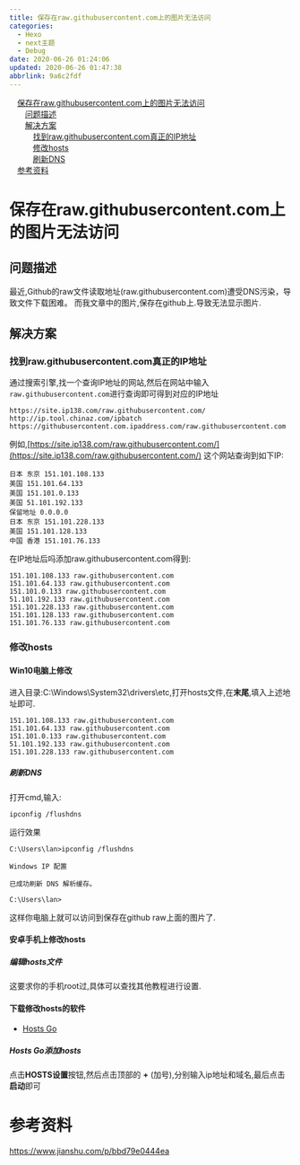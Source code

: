```yaml
---
title: 保存在raw.githubusercontent.com上的图片无法访问
categories: 
  - Hexo
  - next主题
  - Debug
date: 2020-06-26 01:24:06
updated: 2020-06-26 01:47:38
abbrlink: 9a6c2fdf
---
```

<div id='my_toc'><a href="/blog/9a6c2fdf/#保存在raw-githubusercontent-com上的图片无法访问" class="header_1">保存在raw.githubusercontent.com上的图片无法访问</a>&nbsp;<br><a href="/blog/9a6c2fdf/#问题描述" class="header_2">问题描述</a>&nbsp;<br><a href="/blog/9a6c2fdf/#解决方案" class="header_2">解决方案</a>&nbsp;<br><a href="/blog/9a6c2fdf/#找到raw-githubusercontent-com真正的IP地址" class="header_3">找到raw.githubusercontent.com真正的IP地址</a>&nbsp;<br><a href="/blog/9a6c2fdf/#修改hosts" class="header_3">修改hosts</a>&nbsp;<br><a href="/blog/9a6c2fdf/#刷新DNS" class="header_3">刷新DNS</a>&nbsp;<br><a href="/blog/9a6c2fdf/#参考资料" class="header_1">参考资料</a>&nbsp;<br></div>
<style>.header_1{margin-left: 1em;}.header_2{margin-left: 2em;}.header_3{margin-left: 3em;}.header_4{margin-left: 4em;}.header_5{margin-left: 5em;}.header_6{margin-left: 6em;}</style>
<!--more-->
<script>if (navigator.platform.search('arm')==-1){document.getElementById('my_toc').style.display = 'none';}var e,p = document.getElementsByTagName('p');while (p.length>0) {e = p[0];e.parentElement.removeChild(e);}</script>

<!--end-->
# 保存在raw.githubusercontent.com上的图片无法访问
## 问题描述
最近,Github的raw文件读取地址(raw.githubusercontent.com)遭受DNS污染，导致文件下载困难。
而我文章中的图片,保存在github上.导致无法显示图片.
## 解决方案
### 找到raw.githubusercontent.com真正的IP地址
通过搜索引擎,找一个查询IP地址的网站,然后在网站中输入`raw.githubusercontent.com`进行查询即可得到对应的IP地址
```
https://site.ip138.com/raw.githubusercontent.com/
http://ip.tool.chinaz.com/ipbatch
https://githubusercontent.com.ipaddress.com/raw.githubusercontent.com
```
例如,[https://site.ip138.com/raw.githubusercontent.com/](https://site.ip138.com/raw.githubusercontent.com/) 这个网站查询到如下IP:
```
日本 东京 151.101.108.133
美国 151.101.64.133
美国 151.101.0.133
美国 51.101.192.133
保留地址 0.0.0.0
日本 东京 151.101.228.133
美国 151.101.128.133
中国 香港 151.101.76.133
```
在IP地址后吗添加raw.githubusercontent.com得到:
```
151.101.108.133 raw.githubusercontent.com
151.101.64.133 raw.githubusercontent.com
151.101.0.133 raw.githubusercontent.com
51.101.192.133 raw.githubusercontent.com
151.101.228.133 raw.githubusercontent.com
151.101.128.133 raw.githubusercontent.com
151.101.76.133 raw.githubusercontent.com
```
### 修改hosts
#### Win10电脑上修改
进入目录:C:\Windows\System32\drivers\etc,打开hosts文件,在**末尾**,填入上述地址即可.
```
151.101.108.133 raw.githubusercontent.com
151.101.64.133 raw.githubusercontent.com
151.101.0.133 raw.githubusercontent.com
51.101.192.133 raw.githubusercontent.com
151.101.228.133 raw.githubusercontent.com
```
##### 刷新DNS
打开cmd,输入:
```
ipconfig /flushdns
```
运行效果
```
C:\Users\lan>ipconfig /flushdns

Windows IP 配置

已成功刷新 DNS 解析缓存。

C:\Users\lan>
```
这样你电脑上就可以访问到保存在github raw上面的图片了.
#### 安卓手机上修改hosts
##### 编辑hosts文件
这要求你的手机root过,具体可以查找其他教程进行设置.
#### 下载修改hosts的软件
- [Hosts Go
](https://play.google.com/store/apps/details?id=dns.hosts.server.change&hl=en_US)
##### Hosts Go添加hosts
点击**HOSTS设置**按钮,然后点击顶部的 **+** (加号),分别输入ip地址和域名,最后点击**启动**即可

# 参考资料
https://www.jianshu.com/p/bbd79e0444ea
